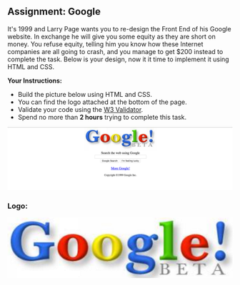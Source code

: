 ## Assignment: Google

It's 1999 and Larry Page wants you to re-design the Front End of his Google website. In exchange he will give you some equity as they are short on money. You refuse equity, telling him you know how these Internet companies are all going to crash, and you manage to get $200 instead to complete the task. Below is your design, now it it time to implement it using HTML and CSS.

**Your Instructions:**

* Build the picture below using HTML and CSS.
* You can find the logo attached at the bottom of the page.
* Validate your code using the [W3 Validator](https://validator.w3.org/).
* Spend no more than **2 hours** trying to complete this task.


![N|Solid](./google.png)


### Logo:
![N|Solid](./logo.png)
